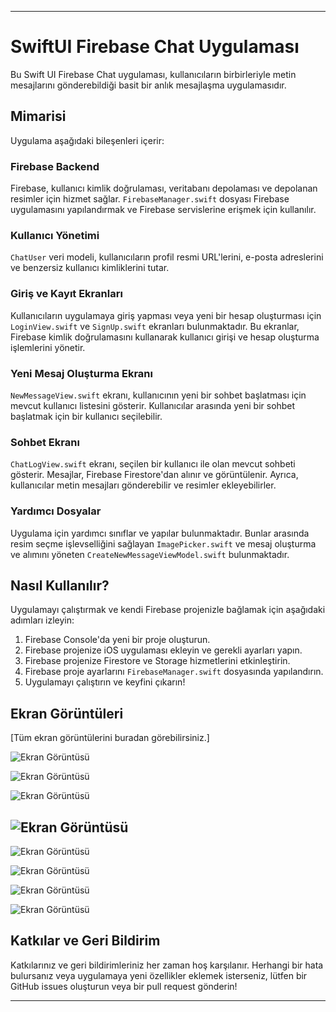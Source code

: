 ***
# SwiftUI Firebase Chat Uygulaması

Bu Swift UI Firebase Chat uygulaması, kullanıcıların birbirleriyle metin mesajlarını gönderebildiği basit bir anlık mesajlaşma uygulamasıdır.

## Mimarisi

Uygulama aşağıdaki bileşenleri içerir:

### Firebase Backend

Firebase, kullanıcı kimlik doğrulaması, veritabanı depolaması ve depolanan resimler için hizmet sağlar. `FirebaseManager.swift` dosyası Firebase uygulamasını yapılandırmak ve Firebase servislerine erişmek için kullanılır.

### Kullanıcı Yönetimi

`ChatUser` veri modeli, kullanıcıların profil resmi URL'lerini, e-posta adreslerini ve benzersiz kullanıcı kimliklerini tutar.

### Giriş ve Kayıt Ekranları

Kullanıcıların uygulamaya giriş yapması veya yeni bir hesap oluşturması için `LoginView.swift` ve `SignUp.swift` ekranları bulunmaktadır. Bu ekranlar, Firebase kimlik doğrulamasını kullanarak kullanıcı girişi ve hesap oluşturma işlemlerini yönetir.

### Yeni Mesaj Oluşturma Ekranı

`NewMessageView.swift` ekranı, kullanıcının yeni bir sohbet başlatması için mevcut kullanıcı listesini gösterir. Kullanıcılar arasında yeni bir sohbet başlatmak için bir kullanıcı seçilebilir.

### Sohbet Ekranı

`ChatLogView.swift` ekranı, seçilen bir kullanıcı ile olan mevcut sohbeti gösterir. Mesajlar, Firebase Firestore'dan alınır ve görüntülenir. Ayrıca, kullanıcılar metin mesajları gönderebilir ve resimler ekleyebilirler.

### Yardımcı Dosyalar

Uygulama için yardımcı sınıflar ve yapılar bulunmaktadır. Bunlar arasında resim seçme işlevselliğini sağlayan `ImagePicker.swift` ve mesaj oluşturma ve alımını yöneten `CreateNewMessageViewModel.swift` bulunmaktadır.

## Nasıl Kullanılır?

Uygulamayı çalıştırmak ve kendi Firebase projenizle bağlamak için aşağıdaki adımları izleyin:

1. Firebase Console'da yeni bir proje oluşturun.
2. Firebase projenize iOS uygulaması ekleyin ve gerekli ayarları yapın.
3. Firebase projenize Firestore ve Storage hizmetlerini etkinleştirin.
4. Firebase proje ayarlarını `FirebaseManager.swift` dosyasında yapılandırın.
5. Uygulamayı çalıştırın ve keyfini çıkarın!

## Ekran Görüntüleri

[Tüm ekran görüntülerini buradan görebilirsiniz.]

![Ekran Görüntüsü](https://github.com/doguner1/GitImageData/blob/main/SwiftUIFirebaseChat/Ekran%20Resmi%202024-05-24%2006.09.20.png?raw=true)

![Ekran Görüntüsü](https://github.com/doguner1/GitImageData/blob/main/SwiftUIFirebaseChat/Ekran%20Resmi%202024-05-24%2006.19.16.png?raw=true)

![Ekran Görüntüsü](https://github.com/doguner1/GitImageData/blob/main/SwiftUIFirebaseChat/Ekran%20Resmi%202024-05-24%2006.20.50.png?raw=true)

![Ekran Görüntüsü](https://github.com/doguner1/GitImageData/blob/main/SwiftUIFirebaseChat/Ekran%20Resmi%202024-05-24%2006.23.09.png?raw=true)
--
![Ekran Görüntüsü](https://github.com/doguner1/GitImageData/blob/main/SwiftUIFirebaseChat/Ekran%20Resmi%202024-05-24%2006.24.38.png?raw=true)

![Ekran Görüntüsü](https://github.com/doguner1/GitImageData/blob/main/SwiftUIFirebaseChat/Ekran%20Resmi%202024-05-24%2006.25.24.png?raw=true)

![Ekran Görüntüsü](https://github.com/doguner1/GitImageData/blob/main/SwiftUIFirebaseChat/Ekran%20Resmi%202024-05-24%2006.25.33.png?raw=true)

![Ekran Görüntüsü](https://github.com/doguner1/GitImageData/blob/main/SwiftUIFirebaseChat/Ekran%20Resmi%202024-05-24%2006.29.31.png?raw=true)








## Katkılar ve Geri Bildirim

Katkılarınız ve geri bildirimleriniz her zaman hoş karşılanır. Herhangi bir hata bulursanız veya uygulamaya yeni özellikler eklemek isterseniz, lütfen bir GitHub issues oluşturun veya bir pull request gönderin!

*** 
